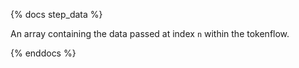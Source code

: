 {% docs step_data %}

An array containing the data passed at index `n` within the tokenflow.

{% enddocs %}